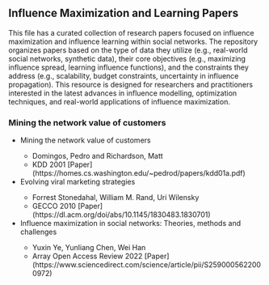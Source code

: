 ## Influence Maximization and Learning Papers

This file has a curated collection of research papers focused on influence maximization and influence learning within social networks. 
The repository organizes papers based on the type of data they utilize (e.g., real-world social networks, synthetic data), their core objectives (e.g., maximizing influence spread, learning influence functions), and the constraints they address (e.g., scalability, budget constraints, uncertainty in influence propagation). 
This resource is designed for researchers and practitioners interested in the latest advances in influence modelling, optimization techniques, and real-world applications of influence maximization.


### Mining the network value of customers

<ul>
  <li>Mining the network value of customers</li>
  <ul>
      <li>Domingos, Pedro and Richardson, Matt</li>
      <li>KDD 2001 [Paper](https://homes.cs.washington.edu/~pedrod/papers/kdd01a.pdf)</li>
  </ul>
  <li>Evolving viral marketing strategies</li>
  <ul>
      <li>Forrest Stonedahal, William M. Rand, Uri Wilensky</li>
      <li>GECCO 2010 [Paper](https://dl.acm.org/doi/abs/10.1145/1830483.1830701)</li>
  </ul>
  <li>Influence maximization in social networks: Theories, methods and challenges</li>
  <ul>
      <li>Yuxin Ye, Yunliang Chen, Wei Han</li>
      <li>Array Open Access Review 2022 [Paper](https://www.sciencedirect.com/science/article/pii/S2590005622000972)</li>
  </ul>
</ul>

